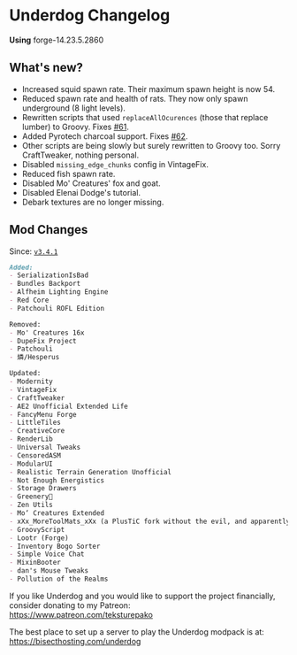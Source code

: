 # Underdog Changelog

**Using** forge-14.23.5.2860

## What's new?

- Increased squid spawn rate. Their maximum spawn height is now 54.
- Reduced spawn rate and health of rats. They now only spawn underground (8 light levels).
- Rewritten scripts that used `replaceAllOcurences` (those that replace lumber) to Groovy. Fixes [#61](https://github.com/juraj-hrivnak/Underdog/issues/61).
- Added Pyrotech charcoal support. Fixes [#62](https://github.com/juraj-hrivnak/Underdog/issues/62).
- Other scripts are being slowly but surely rewritten to Groovy too. Sorry CraftTweaker, nothing personal.
- Disabled `missing_edge_chunks` config in VintageFix.
- Reduced fish spawn rate.
- Disabled Mo' Creatures' fox and goat.
- Disabled Elenai Dodge's tutorial.
- Debark textures are no longer missing.

## Mod Changes

Since: [`v3.4.1`](https://github.com/juraj-hrivnak/Underdog/releases/tag/v3.4.1)

```markdown
Added:
- SerializationIsBad
- Bundles Backport
- Alfheim Lighting Engine
- Red Core
- Patchouli ROFL Edition

Removed:
- Mo' Creatures 16x
- DupeFix Project
- Patchouli
- 燐/Hesperus

Updated:
- Modernity
- VintageFix
- CraftTweaker
- AE2 Unofficial Extended Life
- FancyMenu Forge
- LittleTiles
- CreativeCore
- RenderLib
- Universal Tweaks
- CensoredASM
- ModularUI
- Realistic Terrain Generation Unofficial
- Not Enough Energistics
- Storage Drawers
- Greenery🌿
- Zen Utils
- Mo‘ Creatures Extended
- xXx_MoreToolMats_xXx (a PlusTiC fork without the evil, and apparently some new bugs idk)
- GroovyScript
- Lootr (Forge)
- Inventory Bogo Sorter
- Simple Voice Chat
- MixinBooter
- dan's Mouse Tweaks
- Pollution of the Realms
```

If you like Underdog and you would like to support the project financially, consider donating to my Patreon: \
<https://www.patreon.com/teksturepako>

The best place to set up a server to play the Underdog modpack is at: \
<https://bisecthosting.com/underdog>
